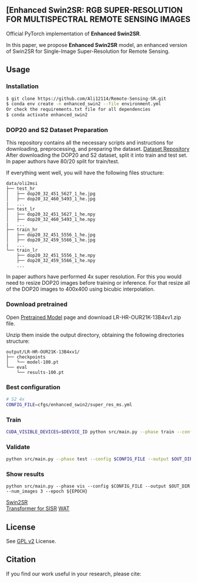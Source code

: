 ## [Enhanced Swin2SR: RGB SUPER-RESOLUTION FOR MULTISPECTRAL REMOTE SENSING IMAGES

Official PyTorch implementation of **Enhanced Swin2SR**.

In this paper, we propose **Enhanced Swin2SR** model, an enhanced version of Swin2SR for
Single-Image Super-Resolution for Remote Sensing.

## Usage

### Installation

```bash
$ git clone https://github.com/Ali12114/Remote-Sensing-SR.git
$ conda env create -n enhanced_swin2 --file environment.yml
Or check the requirements.txt file for all dependencies
$ conda activate enhanced_swin2
```

### DOP20 and S2 Dataset Preparation

This repository contains all the necessary scripts and instructions for downloading, preprocessing, and preparing the dataset. [Dataset Repository](https://github.com/fabianstahl/SR_Double_Dataset)
After downloading the DOP20 and S2 dataset, split it into train and test set. In paper authors have 80/20 split for train/test.

If everything went well, you will have the following files structure:

```
data/oli2msi
├── test_hr
│   ├── dop20_32_451_5627_1_he.jpg
│   ├── dop20_32_460_5493_1_he.jpg
|   ...
├── test_lr
│   ├── dop20_32_451_5627_1_he.npy
│   ├── dop20_32_460_5493_1_he.npy
|   ...
├── train_hr
│   ├── dop20_32_451_5556_1_he.jpg
│   ├── dop20_32_459_5566_1_he.jpg
|   ...
└── train_lr
    ├── dop20_32_451_5556_1_he.npy
    ├── dop20_32_459_5566_1_he.npy
    ...
```

In paper authors have performed 4x super resolution. For this you would need to resize DOP20 images before training or inference. For that resize all of the DOP20 images to 400x400 using bicubic interpolation.

### Download pretrained

Open
[Pretrained Model](https://drive.google.com/file/d/1CLGX83VMxGHINp__08E1kWVXGd6K3WDi/view?usp=sharing)
page and download LR-HR-OUR21K-13B4xv1.zip file.

Unzip them inside the output directory, obtaining the following directories
structure:


```
output/LR-HR-OUR21K-13B4xv1/
├── checkpoints
│   └── model-100.pt
└── eval
    └── results-100.pt
```

### Best configuration

```bash
# S2 4x
CONFIG_FILE=cfgs/enhanced_swin2/super_res_ms.yml
```

### Train

```bash
CUDA_VISIBLE_DEVICES=$DEVICE_ID python src/main.py --phase train --config $CONFIG_FILE --output $OUT_DIR --epochs ${EPOCH} --epoch -1
```

### Validate

```bash
python src/main.py --phase test --config $CONFIG_FILE --output $OUT_DIR --batch_size 32 --epoch ${EPOCH}
```

### Show results

```
python src/main.py --phase vis --config $CONFIG_FILE --output $OUT_DIR --num_images 3 --epoch ${EPOCH}
```

[Swin2SR](https://link.springer.com/chapter/10.1007/978-3-031-25063-7_42)  
[Transformer for SISR](https://github.com/luissen/ESRT)
[WAT](https://github.com/mandalinadagi/Wavelettention)

## License

See [GPL v2](./LICENSE) License.

## Citation

If you find our work useful in your research, please cite:

```

```
